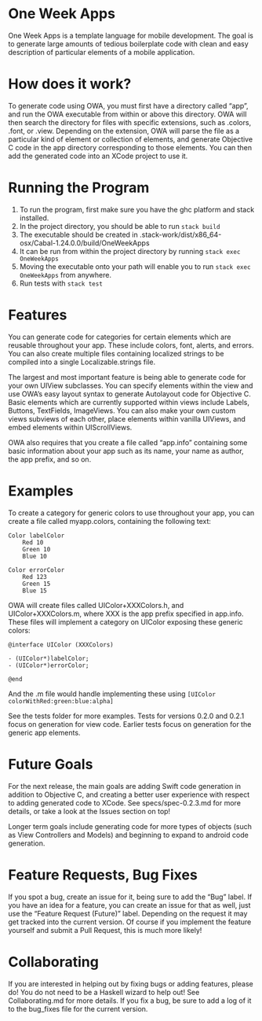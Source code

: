 # One Week Apps
One Week Apps is a template language for mobile development. The goal is to generate large amounts of tedious boilerplate code with clean and easy description of particular elements of a mobile application. 

# How does it work?
To generate code using OWA, you must first have a directory called “app”, and run the OWA executable from within or above this directory. OWA will then search the directory for files with specific extensions, such as .colors, .font, or .view. Depending on the extension, OWA will parse the file as a particular kind of element or collection of elements, and generate Objective C code in the app directory corresponding to those elements. You can then add the generated code into an XCode project to use it. 

# Running the Program
1. To run the program, first make sure you have the ghc platform and stack installed. 
2. In the project directory, you should be able to run `stack build`
3. The executable should be created in .stack-work/dist/x86_64-osx/Cabal-1.24.0.0/build/OneWeekApps
4. It can be run from within the project directory by running `stack exec OneWeekApps`
5. Moving the executable onto your path will enable you to run `stack exec OneWeekApps` from anywhere. 
6. Run tests with `stack test`

# Features
You can generate code for categories for certain elements which are reusable throughout your app. These include colors, font, alerts, and errors. You can also create multiple files containing localized strings to be compiled into a single Localizable.strings file. 

The largest and most important feature is being able to generate code for your own UIView subclasses. You can specify elements within the view and use OWA’s easy layout syntax to generate Autolayout code for Objective C. Basic elements which are currently supported within views include Labels, Buttons, TextFields, ImageViews. You can also make your own custom views subviews of each other, place elements within vanilla UIViews, and embed elements within UIScrollViews. 

OWA also requires that you create a file called “app.info” containing some basic information about your app such as its name, your name as author, the app prefix, and so on. 

# Examples

To create a category for generic colors to use throughout your app, you can create a file called myapp.colors, containing the following text:

```
Color labelColor
	Red 10
	Green 10
	Blue 10

Color errorColor
	Red 123
	Green 15
	Blue 15
```

OWA will create files called UIColor+XXXColors.h, and UIColor+XXXColors.m, where XXX is the app prefix specified in app.info. These files will implement a category on UIColor exposing these generic colors:

```
@interface UIColor (XXXColors)

- (UIColor*)labelColor;
- (UIColor*)errorColor;

@end
```

And the .m file would handle implementing these using `[UIColor colorWithRed:green:blue:alpha]` 

See the tests folder for more examples. Tests for versions 0.2.0 and 0.2.1 focus on generation for view code. Earlier tests focus on generation for the generic app elements. 

# Future Goals
For the next release, the main goals are adding Swift code generation in addition to Objective C, and creating a better user experience with respect to adding generated code to XCode. See specs/spec-0.2.3.md for more details, or take a look at the Issues section on top! 

Longer term goals include generating code for more types of objects (such as View Controllers and Models) and beginning to expand to android code generation. 

# Feature Requests, Bug Fixes
If you spot a bug, create an issue for it, being sure to add the “Bug” label. If you have an idea for a feature, you can create an issue for that as well, just use the “Feature Request (Future)” label. Depending on the request it may get tracked into the current version. Of course if you implement the feature yourself and submit a Pull Request, this is much more likely! 

# Collaborating
If you are interested in helping out by fixing bugs or adding features, please do! You do not need to be a Haskell wizard to help out! See Collaborating.md for more details. If you fix a bug, be sure to add a log of it to  the bug_fixes file for the current version. 
